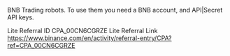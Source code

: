 BNB Trading robots.
To use them you need a BNB account, and API|Secret API keys.

Lite Referral ID      CPA_00CN6CGRZE
Lite Referral Link    https://www.binance.com/en/activity/referral-entry/CPA?ref=CPA_00CN6CGRZE
